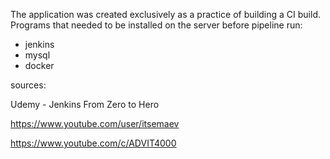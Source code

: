 The application was created exclusively as a practice of building a CI build.
Programs that needed to be installed on the server before pipeline run:
 - jenkins
 - mysql
 - docker

sources: 

Udemy - Jenkins From Zero to Hero

https://www.youtube.com/user/itsemaev

https://www.youtube.com/c/ADVIT4000